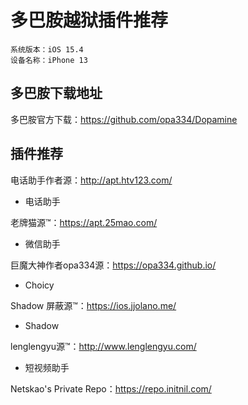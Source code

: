 # 多巴胺越狱插件推荐

```
系统版本：iOS 15.4
设备名称：iPhone 13
```

## 多巴胺下载地址

多巴胺官方下载：https://github.com/opa334/Dopamine


## 插件推荐

电话助手作者源：http://apt.htv123.com/
- 电话助手

老牌猫源™：https://apt.25mao.com/
- 微信助手

巨魔大神作者opa334源：https://opa334.github.io/
- Choicy

Shadow 屏蔽源™：https://ios.jjolano.me/
- Shadow

lenglengyu源™：http://www.lenglengyu.com/
- 短视频助手

Netskao's Private Repo：https://repo.initnil.com/